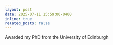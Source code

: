 ```yaml
---
layout: post
date: 2025-07-11 15:59:00-0400
inline: true
related_posts: false
---
```

Awarded my PhD from the University of Edinburgh